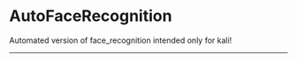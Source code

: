 # AutoFaceRecognition
Automated version of face_recognition
intended only for kali!
<hr>
<p align="center"><im src="http://i63.tinypic.com/b6r2if_th.png"></p>
